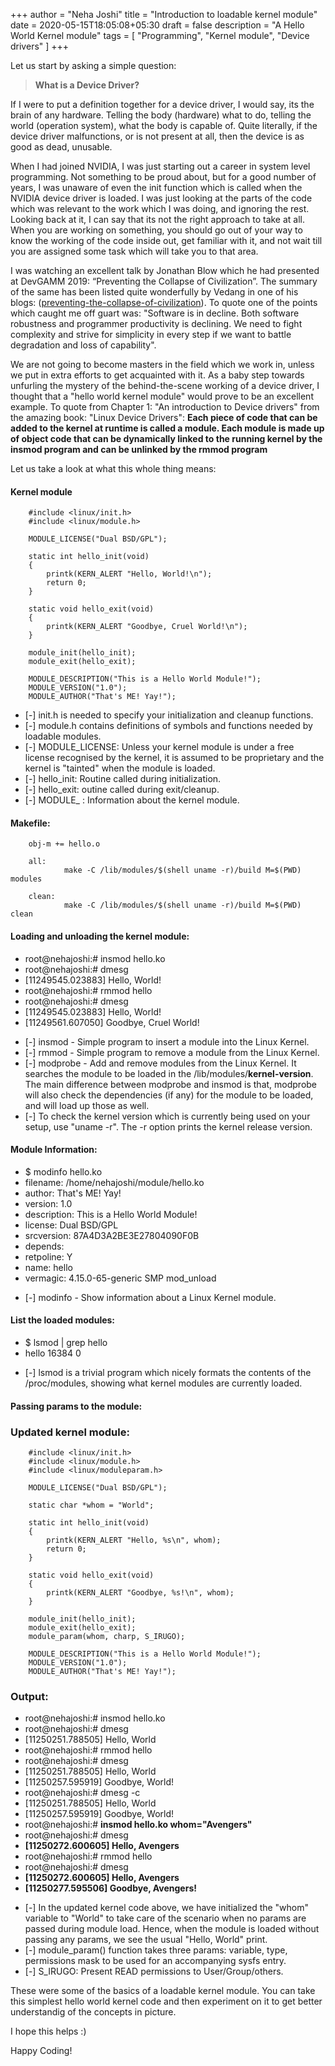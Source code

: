 +++
author = "Neha Joshi"
title = "Introduction to loadable kernel module"
date = 2020-05-15T18:05:08+05:30
draft = false
description = "A Hello World Kernel module"
tags = [
    "Programming",
    "Kernel module",
    "Device drivers"
]
+++

Let us start by asking a simple question:
> **What is a Device Driver?**

If I were to put a definition together for a device driver, I would say, its the brain of any hardware. Telling the body (hardware) what to do, telling the world (operation system), what the body is capable of. Quite literally, if the device driver malfunctions, or is not present at all, then the device is as good as dead, unusable.

When I had joined NVIDIA, I was just starting out a career in system level programming. Not something to be proud about, but for a good number of years, I was unaware of even the init function which is called when the NVIDIA device driver is loaded. I was just looking at the parts of the code which was relevant to the work which I was doing, and ignoring the rest. Looking back at it, I can say that its not the right approach to take at all. When you are working on something, you should go out of your way to know the working of the code inside out, get familiar with it, and not wait till you are assigned some task which will take you to that area.

I was watching an excellent talk by Jonathan Blow which he had presented at DevGAMM 2019: “Preventing the Collapse of Civilization”. The summary of the same has been listed quite wonderfully by Vedang in one of his blogs: ([preventing-the-collapse-of-civilization](https://vedang.me/blog/preventing-the-collapse-of-civilization/)). To quote one of the points which caught me off guart was: "Software is in decline. Both software robustness and programmer productivity is declining. We need to fight complexity and strive for simplicity in every step if we want to battle degradation and loss of capability". 

We are not going to become masters in the field which we work in, unless we put in extra efforts to get acquainted with it. As a baby step towards unfurling the mystery of the behind-the-scene working of a device driver, I thought that a "hello world kernel module" would prove to be an excellent example. To quote from Chapter 1: "An introduction to Device drivers" from the amazing book: "Linux Device Drivers": 
**Each piece of code that can be added to the kernel at runtime is called a module. Each module is made up of object code that can be dynamically linked to the running kernel by the insmod program and can be unlinked by the rmmod program**

Let us take a look at what this whole thing means:

#### Kernel module
```
    #include <linux/init.h>
    #include <linux/module.h>
    
    MODULE_LICENSE("Dual BSD/GPL");
                                                      
    static int hello_init(void)
    {
        printk(KERN_ALERT "Hello, World!\n");
        return 0;
    }

    static void hello_exit(void)
    {
        printk(KERN_ALERT "Goodbye, Cruel World!\n");
    }

    module_init(hello_init);
    module_exit(hello_exit);

    MODULE_DESCRIPTION("This is a Hello World Module!");
    MODULE_VERSION("1.0");
    MODULE_AUTHOR("That's ME! Yay!");
```

- [-] init.h is needed to specify your initialization and cleanup functions.
- [-] module.h contains definitions of symbols and functions needed by loadable modules.
- [-] MODULE_LICENSE: Unless your kernel module is under a free license recognised by the kernel, it is assumed to be proprietary and the kernel is "tainted" when the module is loaded.
- [-] hello_init: Routine called during initialization. 
- [-] hello_exit: outine called during exit/cleanup.
- [-] MODULE_ : Information about the kernel module.

#### Makefile:
```
    obj-m += hello.o

    all:
            make -C /lib/modules/$(shell uname -r)/build M=$(PWD) modules

    clean:
            make -C /lib/modules/$(shell uname -r)/build M=$(PWD) clean
```

#### Loading and unloading the kernel module:

* root@nehajoshi:# insmod hello.ko
* root@nehajoshi:# dmesg
* [11249545.023883] Hello, World!
* root@nehajoshi:# rmmod hello
* root@nehajoshi:# dmesg
* [11249545.023883] Hello, World!
* [11249561.607050] Goodbye, Cruel World!

- [-] insmod - Simple program to insert a module into the Linux Kernel.
- [-] rmmod - Simple program to remove a module from the Linux Kernel.
- [-] modprobe - Add and remove modules from the Linux Kernel. It searches the module to be loaded in the /lib/modules/**kernel-version**. The main difference between modprobe and insmod is that, modprobe will also check the dependencies (if any) for the module to be loaded, and will load up those as well.
- [-] To check the kernel version which is currently being used on your setup, use "uname -r". The -r option prints the kernel release version.

#### Module Information:

* $ modinfo hello.ko
* filename:       /home/nehajoshi/module/hello.ko
* author:         That's ME! Yay!
* version:        1.0
* description:    This is a Hello World Module!
* license:        Dual BSD/GPL
* srcversion:     87A4D3A2BE3E27804090F0B
* depends:
* retpoline:      Y
* name:           hello
* vermagic:       4.15.0-65-generic SMP mod_unload

- [-] modinfo - Show information about a Linux Kernel module.

#### List the loaded modules:

* $ lsmod | grep hello
* hello                  16384  0

- [-] lsmod is a trivial program which nicely formats the contents of the /proc/modules, showing what kernel modules are currently loaded.

#### Passing params to the module:
### Updated kernel module:
```
    #include <linux/init.h>
    #include <linux/module.h>
    #include <linux/moduleparam.h>

    MODULE_LICENSE("Dual BSD/GPL");

    static char *whom = "World";

    static int hello_init(void)
    {
        printk(KERN_ALERT "Hello, %s\n", whom);
        return 0;
    }

    static void hello_exit(void)
    {
        printk(KERN_ALERT "Goodbye, %s!\n", whom);
    }

    module_init(hello_init);
    module_exit(hello_exit);
    module_param(whom, charp, S_IRUGO);

    MODULE_DESCRIPTION("This is a Hello World Module!");
    MODULE_VERSION("1.0");
    MODULE_AUTHOR("That's ME! Yay!");
```

### Output:
* root@nehajoshi:# insmod hello.ko
* root@nehajoshi:# dmesg
* [11250251.788505] Hello, World
* root@nehajoshi:# rmmod hello
* root@nehajoshi:# dmesg
* [11250251.788505] Hello, World
* [11250257.595919] Goodbye, World!
* root@nehajoshi:# dmesg -c
* [11250251.788505] Hello, World
* [11250257.595919] Goodbye, World!
* root@nehajoshi:# **insmod hello.ko whom="Avengers"**
* root@nehajoshi:# dmesg
* **[11250272.600605] Hello, Avengers**
* root@nehajoshi:# rmmod hello
* root@nehajoshi:# dmesg
* **[11250272.600605] Hello, Avengers**
* **[11250277.595506] Goodbye, Avengers!**

- [-] In the updated kernel code above, we have initialized the "whom" variable to "World" to take care of the scenario when no params are passed during module load. Hence, when the module is loaded without passing any params, we see the usual "Hello, World" print.
- [-] module_param() function takes three params: variable, type, permissions mask to be used for an accompanying sysfs entry. 
- [-] S_IRUGO: Present READ permissions to User/Group/others.

These were some of the basics of a loadable kernel module. You can take this simplest hello world kernel code and then experiment on it to get better understandig of the concepts in picture.

I hope this helps :)

Happy Coding!